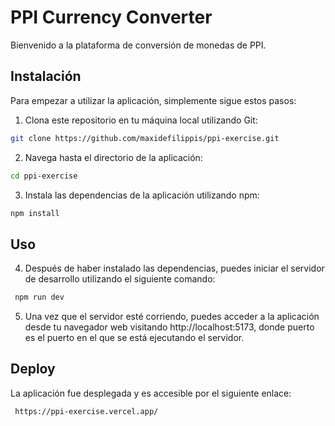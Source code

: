 # PPI Currency Converter

Bienvenido a la plataforma de conversión de monedas de PPI.

## Instalación

Para empezar a utilizar la aplicación, simplemente sigue estos pasos:

1. Clona este repositorio en tu máquina local utilizando Git:

```bash
git clone https://github.com/maxidefilippis/ppi-exercise.git

```

2. Navega hasta el directorio de la aplicación:

```bash
cd ppi-exercise
```

3. Instala las dependencias de la aplicación utilizando npm:

```bash
npm install
```

## Uso

4. Después de haber instalado las dependencias, puedes iniciar el servidor de desarrollo utilizando el siguiente comando:

```bash
 npm run dev
```

5. Una vez que el servidor esté corriendo, puedes acceder a la aplicación desde tu navegador web visitando http://localhost:5173, donde puerto es el puerto en el que se está ejecutando el servidor.

## Deploy

La aplicación fue desplegada y es accesible por el siguiente enlace:

```bash
 https://ppi-exercise.vercel.app/
```
